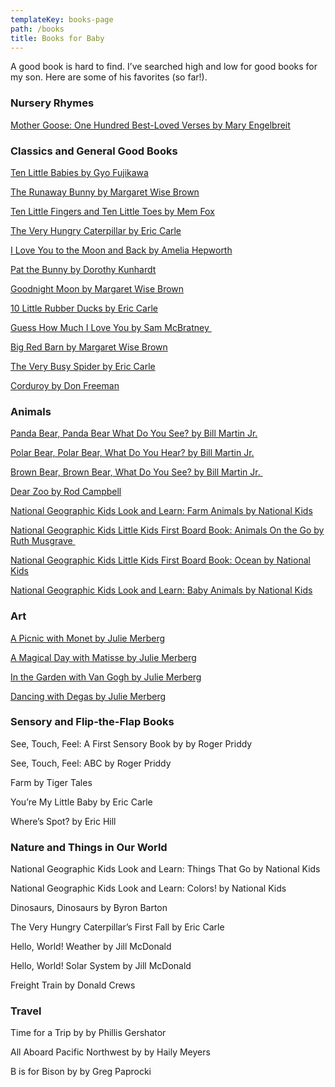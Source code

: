```yaml
---
templateKey: books-page
path: /books
title: Books for Baby
---
```

A good book is hard to find. I’ve searched high and low for good books for my son. Here are some of his favorites (so far!).  

### Nursery Rhymes

[Mother Goose: One Hundred Best-Loved Verses by Mary Engelbreit](https://www.amazon.com/Mary-Engelbreits-Mother-Goose-Best-Loved/dp/0060081716)

### Classics and General Good Books

[Ten Little Babies by Gyo Fujikawa](https://www.amazon.com/Ten-Little-Babies-Gyo-Fujikawa/dp/140275700X/ref=sr_1_1?crid=47U3416ZYUOM&keywords=Ten+Little+Babies+by+Gyo+Fujikawa&qid=1666139565&sprefix=ten+little+babies+by+gyo+fujikawa%2Caps%2C120&sr=8-1)

[The Runaway Bunny by Margaret Wise Brown](https://www.amazon.com/Runaway-Bunny-Margaret-Wise-Brown/dp/0061074292/ref=sr_1_1?crid=1EABEXXU28R67&keywords=The+Runaway+Bunny+by+Margaret+Wise+Brown&qid=1666139582&qu=eyJxc2MiOiIyLjQ2IiwicXNhIjoiMi4yOCIsInFzcCI6IjIuMDAifQ%3D%3D&sprefix=the+runaway+bunny+by+margaret+wise+brown%2Caps%2C124&sr=8-1)

[Ten Little Fingers and Ten Little Toes by Mem Fox](https://www.amazon.com/Little-Fingers-Toes-padded-board/dp/0547366205/ref=sr_1_1?crid=1PPOIY4QV6GJQ&keywords=Ten+Little+Fingers+and+Ten+Little+Toes+by+Mem+Fox%27&qid=1666139600&sprefix=ten+little+fingers+and+ten+little+toes+by+mem+fox%2Caps%2C173&sr=8-1)

[The Very Hungry Caterpillar by Eric Carle](https://www.amazon.com/Very-Hungry-Caterpillar-Picture-Puffins/dp/0140569324/ref=sr_1_1?crid=A6GEOKCUJPWU&keywords=The+Very+Hungry+Caterpillar+by+Eric+Carle&qid=1666139615&qu=eyJxc2MiOiIxLjgxIiwicXNhIjoiMS41MiIsInFzcCI6IjEuNDMifQ%3D%3D&sprefix=the+very+hungry+caterpillar+by+eric+carle%2Caps%2C102&sr=8-1)

[I Love You to the Moon and Back by Amelia Hepworth](https://www.amazon.com/I-Love-You-Moon-Back/dp/1589255518/ref=sr_1_1?crid=G3F5KAWSHTRM&keywords=I+Love+You+to+the+Moon+and+Back+by+Amelia+Hepworth&qid=1666139630&qu=eyJxc2MiOiIwLjMyIiwicXNhIjoiMC4xOCIsInFzcCI6IjAuMjgifQ%3D%3D&sprefix=i+love+you+to+the+moon+and+back+by+amelia+hepworth%2Caps%2C134&sr=8-1)

[Pat the Bunny by Dorothy Kunhardt](https://www.amazon.com/Pat-Bunny-Touch-Feel-Book/dp/0307120007/ref=sr_1_1?crid=RICTSBFG5W3U&keywords=Pat+the+Bunny+by+Dorothy+Kunhardt&qid=1666139644&qu=eyJxc2MiOiIxLjg2IiwicXNhIjoiMS4zOSIsInFzcCI6IjEuMTkifQ%3D%3D&sprefix=pat+the+bunny+by+dorothy+kunhardt%2Caps%2C156&sr=8-1)

[Goodnight Moon by Margaret Wise Brown](https://www.amazon.com/Goodnight-Moon-Margaret-Wise-Brown/dp/0694003611/ref=sr_1_1?crid=1LNAUGX9ESD2C&keywords=Goodnight+Moon+by+Margaret+Wise+Brown&qid=1666139673&qu=eyJxc2MiOiIyLjM4IiwicXNhIjoiMi4zNCIsInFzcCI6IjEuODQifQ%3D%3D&sprefix=goodnight+moon+by+margaret+wise+brown%2Caps%2C129&sr=8-1)

[10 Little Rubber Ducks by Eric Carle](https://www.amazon.com/Little-Rubber-Ducks-Board-World/dp/006196428X/ref=sr_1_1?crid=14LO3YRMWVMH6&keywords=10+Little+Rubber+Ducks+by+Eric+Carle&qid=1666139686&qu=eyJxc2MiOiIxLjU1IiwicXNhIjoiMC45MiIsInFzcCI6IjAuODcifQ%3D%3D&sprefix=10+little+rubber+ducks+by+eric+carle%2Caps%2C144&sr=8-1)

[Guess How Much I Love You by Sam McBratney ](https://www.amazon.com/Guess-How-Much-Love-You/dp/1536210633/ref=sr_1_1?crid=N8MU5X0RSY9G&keywords=Guess+How+Much+I+Love+You+by+Sam+McBratney&qid=1666139703&qu=eyJxc2MiOiIxLjEwIiwicXNhIjoiMC44MCIsInFzcCI6IjAuNjUifQ%3D%3D&sprefix=guess+how+much+i+love+you+by+sam+mcbratney%2Caps%2C122&sr=8-1)

[Big Red Barn by Margaret Wise Brown](https://www.amazon.com/Big-Barn-Margaret-Wise-Brown/dp/0694006246/ref=sr_1_1?crid=1YG5Y6PF0B7KR&keywords=Big+Red+Barn+by+Margaret+Wise+Brown&qid=1666139717&qu=eyJxc2MiOiIwLjU1IiwicXNhIjoiMC4zNCIsInFzcCI6IjAuMTUifQ%3D%3D&sprefix=big+red+barn+by+margaret+wise+brown%2Caps%2C123&sr=8-1)

[The Very Busy Spider by Eric Carle](https://www.amazon.com/Very-Busy-Spider-Eric-Carle/dp/0399229191/ref=sr_1_1?crid=PSXA9M4YB6FF&keywords=The+Very+Busy+Spider+by+Eric+Carle&qid=1666139730&qu=eyJxc2MiOiIyLjQwIiwicXNhIjoiMi4wMSIsInFzcCI6IjEuODgifQ%3D%3D&sprefix=the+very+busy+spider+by+eric+carle%2Caps%2C158&sr=8-1)

[Corduroy by Don Freeman](https://www.amazon.com/Corduroy-Don-Freeman/dp/0451470796/ref=sr_1_1?crid=24EHX23HOF4S3&keywords=Corduroy+by+Don+Freeman&qid=1666139743&qu=eyJxc2MiOiIxLjg0IiwicXNhIjoiMS42NyIsInFzcCI6IjEuNTAifQ%3D%3D&sprefix=corduroy+by+don+freeman%2Caps%2C126&sr=8-1)

### Animals

[Panda Bear, Panda Bear What Do You See? by Bill Martin Jr.](https://www.amazon.com/Panda-Bear-What-Board-Book/dp/0805080783/ref=sr_1_1?crid=3M00FWYTW56PZ&keywords=Panda+Bear%2C+Panda+Bear+What+Do+You+See%3F+by+Bill+Martin+Jr.&qid=1666139760&sprefix=panda+bear%2C+panda+bear+what+do+you+see+by+bill+martin+jr.%2Caps%2C125&sr=8-1)

[Polar Bear, Polar Bear, What Do You Hear? by Bill Martin Jr.](https://www.amazon.com/Polar-Bear-What-Brown-Friends/dp/0805053883/ref=sr_1_1?crid=1V2H8HVB44FJY&keywords=Polar+Bear%2C+Polar+Bear%2C+What+Do+You+Hear%3F+by+Bill+Martin+Jr.&qid=1666139776&qu=eyJxc2MiOiIwLjAwIiwicXNhIjoiMC4wMCIsInFzcCI6IjAuMDAifQ%3D%3D&sprefix=polar+bear%2C+polar+bear%2C+what+do+you+hear+by+bill+martin+jr.%2Caps%2C82&sr=8-1)

[Brown Bear, Brown Bear, What Do You See? by Bill Martin Jr. ](https://www.amazon.com/Brown-Bear-What-You-See/dp/0805047905/ref=sr_1_1?crid=1VGBWE4LCOBVS&keywords=Brown+Bear%2C+Brown+Bear%2C+What+Do+You+See%3F+by+Bill+Martin+Jr.&qid=1666139791&qu=eyJxc2MiOiIwLjAwIiwicXNhIjoiMC4wMCIsInFzcCI6IjAuMDAifQ%3D%3D&sprefix=brown+bear%2C+brown+bear%2C+what+do+you+see+by+bill+martin+jr.%2Caps%2C87&sr=8-1)

[Dear Zoo by Rod Campbell](https://www.amazon.com/Dear-Zoo-Lift-Flap-Book/dp/141694737X/ref=sr_1_1?crid=3MLHDXYORBPQC&keywords=Dear+Zoo+by+by+Rod+Campbell&qid=1666140283&sprefix=dear+zoo+by+by+rod+campbell%2Caps%2C110&sr=8-1)

[National Geographic Kids Look and Learn: Farm Animals by National Kids](https://www.amazon.com/National-Geographic-Kids-Look-Learn/dp/1426323077/ref=sr_1_1?crid=1CIBGP806YRB&keywords=National+Geographic+Kids+Look+and+Learn%3A+Farm+Animals+by+National+Kids&qid=1666139826&sprefix=national+geographic+kids+look+and+learn+farm+animals+by+national+kids%2Caps%2C152&sr=8-1)

[National Geographic Kids Little Kids First Board Book: Animals On the Go by Ruth Musgrave ](https://www.amazon.com/National-Geographic-Little-First-Board/dp/1426333129/ref=sr_1_1?crid=33IP1SZM64SD6&keywords=National+Geographic+Kids+Little+Kids+First+Board+Book%3A+Animals+On+the+Go+by+Ruth+Musgrave&qid=1666139841&sprefix=national+geographic+kids+little+kids+first+board+book+animals+on+the+go+by+ruth+musgrave%2Caps%2C126&sr=8-1)

[National Geographic Kids Little Kids First Board Book: Ocean by National Kids](https://www.amazon.com/National-Geographic-Little-First-Board/dp/1426334680/ref=sr_1_1?crid=U5VIMT03FY1F&keywords=National+Geographic+Kids+Little+Kids+First+Board+Book%3A+Ocean+by+National+Kids&qid=1666139861&sprefix=national+geographic+kids+little+kids+first+board+book+ocean+by+national+kids%2Caps%2C119&sr=8-1)

[National Geographic Kids Look and Learn: Baby Animals by National Kids](https://www.amazon.com/National-Geographic-Kids-Look-Learn/dp/1426314825/ref=sr_1_1?crid=MGM9XI7LL5UN&keywords=National+Geographic+Kids+Look+and+Learn%3A+Baby+Animals+by+National+Kids&qid=1666139875&sprefix=national+geographic+kids+look+and+learn+baby+animals+by+national+kids%2Caps%2C118&sr=8-1)

### Art

[A Picnic with Monet by Julie Merberg](https://www.amazon.com/Picnic-Monet-Mini-Masters/dp/0811840468/ref=sr_1_1?crid=1L6GPP9LUHHEQ&keywords=A+Picnic+with+Monet+by+Julie+Merberg&qid=1666139909&qu=eyJxc2MiOiIwLjAwIiwicXNhIjoiMC4wMCIsInFzcCI6IjAuMDAifQ%3D%3D&sprefix=a+picnic+with+monet+by+julie+merberg%2Caps%2C119&sr=8-1)

[A Magical Day with Matisse by Julie Merberg](https://www.amazon.com/Magical-Day-Matisse-Mini-Masters/dp/081183414X/ref=sr_1_1?crid=J9PH5TU3BUIL&keywords=A+Magical+Day+with+Matisse+by+Julie+Merberg&qid=1666140147&sprefix=a+magical+day+with+matisse+by+julie+merberg%2Caps%2C142&sr=8-1)

[In the Garden with Van Gogh by Julie Merberg](https://www.amazon.com/Garden-Van-Gogh-Julie-Merberg/dp/0811834158/ref=sr_1_1?keywords=In+the+Garden+with+Van+Gogh+by+Julie+Merberg&qid=1666140160&qu=eyJxc2MiOiIwLjAwIiwicXNhIjoiMC4wMCIsInFzcCI6IjAuMDAifQ%3D%3D&sr=8-1)

[Dancing with Degas by Julie Merberg](https://www.amazon.com/Dancing-Degas-Julie-Merberg/dp/0811840476/ref=sr_1_1?crid=1ZJRT14EH8RDT&keywords=Dancing+with+Degas+by+Julie+Merberg&qid=1666140176&qu=eyJxc2MiOiIwLjAwIiwicXNhIjoiMC4wMCIsInFzcCI6IjAuMDAifQ%3D%3D&sprefix=dancing+with+degas+by+julie+merberg%2Caps%2C116&sr=8-1)



### Sensory and Flip-the-Flap Books

See, Touch, Feel: A First Sensory Book by by Roger Priddy

See, Touch, Feel: ABC by Roger Priddy

Farm by Tiger Tales

You’re My Little Baby by Eric Carle

Where’s Spot? by Eric Hill

### Nature and Things in Our World

National Geographic Kids Look and Learn: Things That Go by National Kids

National Geographic Kids Look and Learn: Colors! by National Kids

Dinosaurs, Dinosaurs by Byron Barton

The Very Hungry Caterpillar’s First Fall by Eric Carle

Hello, World! Weather by Jill McDonald

Hello, World! Solar System by Jill McDonald

Freight Train by Donald Crews

### Travel

Time for a Trip by by Phillis Gershator

All Aboard Pacific Northwest by by Haily Meyers 

B is for Bison by by Greg Paprocki